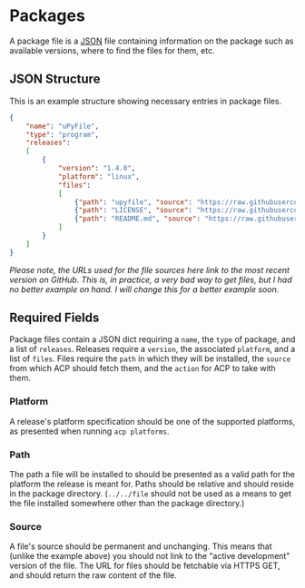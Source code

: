 # Packages
A package file is a [JSON](https://en.wikipedia.org/wiki/JSON) file containing information on the package such as available versions, where to find the files for them, etc.

## JSON Structure
This is an example structure showing necessary entries in package files.
```json
{
    "name": "uPyFile",
    "type": "program",
    "releases":
    [
        {
            "version": "1.4.0",
            "platform": "linux",
            "files":
            [
                {"path": "upyfile", "source": "https://raw.githubusercontent.com/AwesomeCronk/uPyFile/master/upyfile", "action": "write"},
                {"path": "LICENSE", "source": "https://raw.githubusercontent.com/AwesomeCronk/uPyFile/master/LICENSE", "action": "write"},
                {"path": "README.md", "source": "https://raw.githubusercontent.com/AwesomeCronk/uPyFile/master/README.md", "action": "write"}
            ]
        }
    ]
}
```
*Please note, the URLs used for the file sources here link to the most recent version on GitHub. This is, in practice, a very bad way to get files, but I had no better example on hand. I will change this for a better example soon.*

## Required Fields
Package files contain a JSON dict requiring a `name`, the `type` of package, and a list of `releases`. Releases require a `version`, the associated `platform`, and a list of `files`. Files require the `path` in which they will be installed, the `source` from which ACP should fetch them, and the `action` for ACP to take with them.

### Platform
A release's platform specification should be one of the supported platforms, as presented when running `acp platforms`.

### Path
The path a file will be installed to should be presented as a valid path for the platform the release is meant for. Paths should be relative and should reside in the package directory. (`../../file` should not be used as a means to get the file installed somewhere other than the package directory.)

### Source
A file's source should be permanent and unchanging. This means that (unlike the example above) you should not link to the "active development" version of the file. The URL for files should be fetchable via HTTPS GET, and should return the raw content of the file.